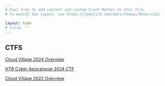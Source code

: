 ```yaml
---
# Feel free to add content and custom Front Matter to this file.
# To modify the layout, see https://jekyllrb.com/docs/themes/#overriding-theme-defaults

layout: home
# title: ""
---
```


## CTFS

[Cloud Village 2024 Overview](/cloud-village-2024)

[HTB Cyber Apocalypse 2024 CTF](/cyber-apocalypse-2024)

[Cloud Village 2022 Overview](/cloud-village-2022)